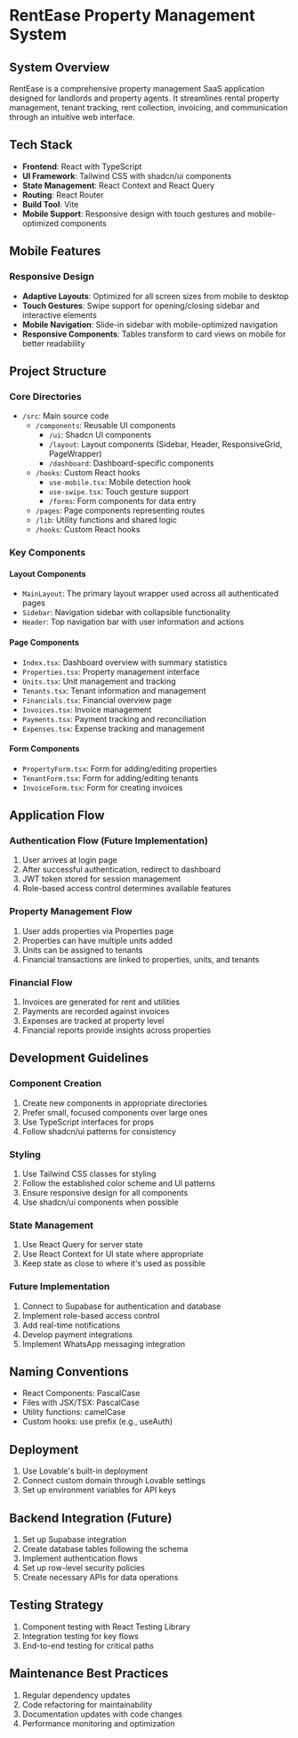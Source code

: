 
# RentEase Property Management System

## System Overview
RentEase is a comprehensive property management SaaS application designed for landlords and property agents. It streamlines rental property management, tenant tracking, rent collection, invoicing, and communication through an intuitive web interface.

## Tech Stack
- **Frontend**: React with TypeScript
- **UI Framework**: Tailwind CSS with shadcn/ui components
- **State Management**: React Context and React Query
- **Routing**: React Router
- **Build Tool**: Vite
- **Mobile Support**: Responsive design with touch gestures and mobile-optimized components

## Mobile Features

### Responsive Design
- **Adaptive Layouts**: Optimized for all screen sizes from mobile to desktop
- **Touch Gestures**: Swipe support for opening/closing sidebar and interactive elements
- **Mobile Navigation**: Slide-in sidebar with mobile-optimized navigation
- **Responsive Components**: Tables transform to card views on mobile for better readability

## Project Structure

### Core Directories
- `/src`: Main source code
  - `/components`: Reusable UI components
    - `/ui`: Shadcn UI components
    - `/layout`: Layout components (Sidebar, Header, ResponsiveGrid, PageWrapper)
    - `/dashboard`: Dashboard-specific components
  - `/hooks`: Custom React hooks
    - `use-mobile.tsx`: Mobile detection hook
    - `use-swipe.tsx`: Touch gesture support
    - `/forms`: Form components for data entry
  - `/pages`: Page components representing routes
  - `/lib`: Utility functions and shared logic
  - `/hooks`: Custom React hooks

### Key Components

#### Layout Components
- `MainLayout`: The primary layout wrapper used across all authenticated pages
- `Sidebar`: Navigation sidebar with collapsible functionality
- `Header`: Top navigation bar with user information and actions

#### Page Components
- `Index.tsx`: Dashboard overview with summary statistics
- `Properties.tsx`: Property management interface
- `Units.tsx`: Unit management and tracking
- `Tenants.tsx`: Tenant information and management
- `Financials.tsx`: Financial overview page
- `Invoices.tsx`: Invoice management
- `Payments.tsx`: Payment tracking and reconciliation
- `Expenses.tsx`: Expense tracking and management

#### Form Components
- `PropertyForm.tsx`: Form for adding/editing properties
- `TenantForm.tsx`: Form for adding/editing tenants
- `InvoiceForm.tsx`: Form for creating invoices

## Application Flow

### Authentication Flow (Future Implementation)
1. User arrives at login page
2. After successful authentication, redirect to dashboard
3. JWT token stored for session management
4. Role-based access control determines available features

### Property Management Flow
1. User adds properties via Properties page
2. Properties can have multiple units added
3. Units can be assigned to tenants
4. Financial transactions are linked to properties, units, and tenants

### Financial Flow
1. Invoices are generated for rent and utilities
2. Payments are recorded against invoices
3. Expenses are tracked at property level
4. Financial reports provide insights across properties

## Development Guidelines

### Component Creation
1. Create new components in appropriate directories
2. Prefer small, focused components over large ones
3. Use TypeScript interfaces for props
4. Follow shadcn/ui patterns for consistency

### Styling
1. Use Tailwind CSS classes for styling
2. Follow the established color scheme and UI patterns
3. Ensure responsive design for all components
4. Use shadcn/ui components when possible

### State Management
1. Use React Query for server state
2. Use React Context for UI state where appropriate
3. Keep state as close to where it's used as possible

### Future Implementation
1. Connect to Supabase for authentication and database
2. Implement role-based access control
3. Add real-time notifications
4. Develop payment integrations
5. Implement WhatsApp messaging integration

## Naming Conventions
- React Components: PascalCase
- Files with JSX/TSX: PascalCase
- Utility functions: camelCase
- Custom hooks: use prefix (e.g., useAuth)

## Deployment
1. Use Lovable's built-in deployment
2. Connect custom domain through Lovable settings
3. Set up environment variables for API keys

## Backend Integration (Future)
1. Set up Supabase integration
2. Create database tables following the schema
3. Implement authentication flows
4. Set up row-level security policies
5. Create necessary APIs for data operations

## Testing Strategy
1. Component testing with React Testing Library
2. Integration testing for key flows
3. End-to-end testing for critical paths

## Maintenance Best Practices
1. Regular dependency updates
2. Code refactoring for maintainability
3. Documentation updates with code changes
4. Performance monitoring and optimization
